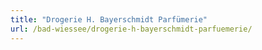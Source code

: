 ```yaml
---
title: "Drogerie H. Bayerschmidt Parfümerie"
url: /bad-wiessee/drogerie-h-bayerschmidt-parfuemerie/
---
```

